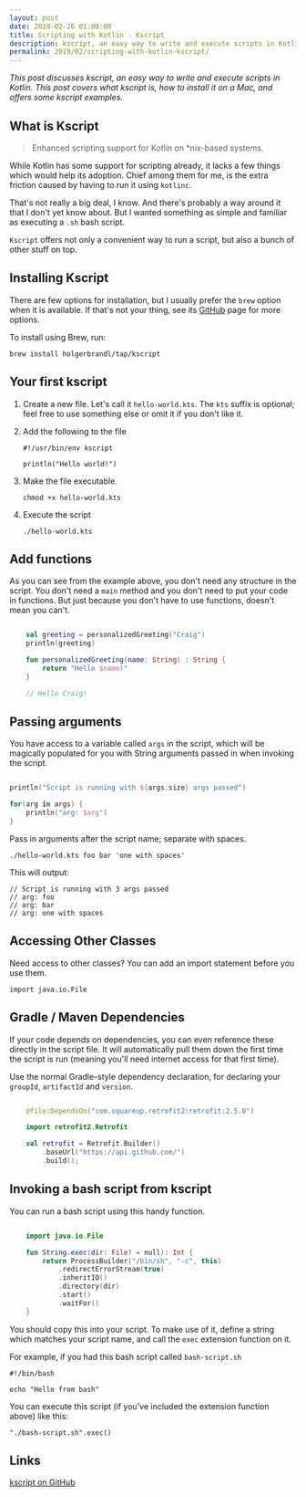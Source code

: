 ```yaml
---
layout: post
date: 2019-02-26 01:00:00
title: Scripting with Kotlin - Kscript
description: kscript, an easy way to write and execute scripts in Kotlin. This post covers what kscript is, how to install it on a Mac, and offers some kscript examples.
permalink: 2019/02/scripting-with-kotlin-kscript/
---
```


*This post discusses kscript, an easy way to write and execute scripts in Kotlin. This post covers what kscript is, how to install it on a Mac, and offers some kscript examples.*

## What is Kscript
> Enhanced scripting support for Kotlin on *nix-based systems.

While Kotlin has some support for scripting already, it lacks a few things which would help its adoption. Chief among them for me, is the extra friction caused by having to run it using `kotlinc`. 

That's not really a big deal, I know. And there's probably a way around it that I don't yet know about. But I wanted something as simple and familiar as executing a `.sh` bash script. 

`Kscript` offers not only a convenient way to run a script, but also a bunch of other stuff on top.

## Installing Kscript
There are few options for installation, but I usually prefer the `brew` option when it is available. If that's not your thing, see its [GitHub](https://github.com/holgerbrandl/kscript) page for more options.

To install using Brew, run: 

    brew install holgerbrandl/tap/kscript

## Your first kscript

1. Create a new file. Let's call it `hello-world.kts`. The `kts` suffix is optional; feel free to use something else or omit it if you don't like it.

2. Add the following to the file

    ```
    #!/usr/bin/env kscript
    
    println("Hello world!")
    ```

3. Make the file executable.

    ```
    chmod +x hello-world.kts
    ```


4.  Execute the script

    ```
    ./hello-world.kts
    ```
    

## Add functions
As you can see from the example above, you don't need any structure in the script. You don't need a `main` method and you don't need to put your code in functions. But just because you don't have to use functions, doesn't mean you can't.


```kotlin

    val greeting = personalizedGreeting("Craig")
    println(greeting)

    fun personalizedGreeting(name: String) : String {
        return "Hello $name!"
    }  

    // Hello Craig! 


```


## Passing arguments
You have access to a variable called `args` in the script, which will be magically populated for you with String arguments passed in when invoking the script.


```kotlin

println("Script is running with ${args.size} args passed")

for(arg in args) {
    println("arg: $arg")
}

```


Pass in arguments after the script name; separate with spaces.

    ./hello-world.kts foo bar 'one with spaces'
    
 This will output:

    // Script is running with 3 args passed
    // arg: foo
    // arg: bar
    // arg: one with spaces

## Accessing Other Classes
Need access to other classes? You can add an import statement before you use them. 

    import java.io.File

## Gradle / Maven Dependencies
If your code depends on dependencies, you can even reference these directly in the script file. It will automatically pull them down the first time the script is run (meaning you'll need internet access for that first time).

Use the normal Gradle-style dependency declaration, for declaring your `groupId`, `artifactId` and `version`.

```kotlin

    @file:DependsOn("com.squareup.retrofit2:retrofit:2.5.0")

    import retrofit2.Retrofit

    val retrofit = Retrofit.Builder()
        .baseUrl("https://api.github.com/")
        .build();

```

## Invoking a bash script from kscript
You can run a bash script using this handy function. 

```kotlin

    import java.io.File

    fun String.exec(dir: File? = null): Int {
        return ProcessBuilder("/bin/sh", "-c", this)
            .redirectErrorStream(true)
            .inheritIO()
            .directory(dir)
            .start()
            .waitFor()
    }

```


You should copy this into your script. To make use of it, define a string which matches your script name, and call the `exec` extension function on it.

For example, if you had this bash script called `bash-script.sh`

```
#!/bin/bash

echo "Hello from bash"
```

You can execute this script (if you've included the extension function above) like this:

    "./bash-script.sh".exec()



## Links
[kscript on GitHub](https://github.com/holgerbrandl/kscript)